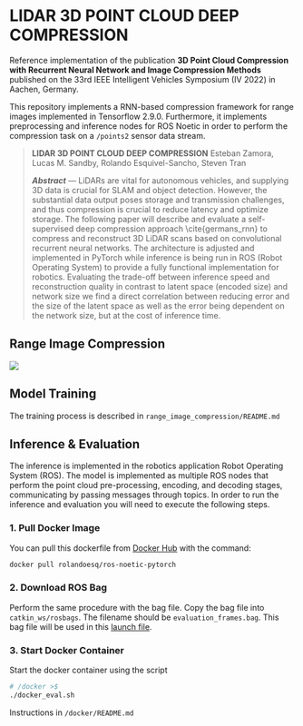 # LIDAR 3D POINT CLOUD DEEP COMPRESSION

Reference implementation of the publication __3D Point Cloud Compression with Recurrent Neural Network
and Image Compression Methods__ published on the 33rd IEEE Intelligent Vehicles Symposium (IV 2022)
in Aachen, Germany.

This repository implements a RNN-based compression framework for range images implemented in Tensorflow 2.9.0.
Furthermore, it implements preprocessing and inference nodes for ROS Noetic in order to perform the compression
task on a `/points2` sensor data stream.

> **LIDAR 3D POINT CLOUD DEEP COMPRESSION**
> Esteban Zamora, Lucas M. Sandby, Rolando Esquivel-Sancho, Steven Tran
> 
> _**Abstract**_ — 
> LiDARs are vital for autonomous vehicles, and supplying 3D data is crucial for SLAM and object detection. However, the substantial data output poses storage and transmission challenges, and thus compression is crucial to reduce latency and optimize storage. The following paper will describe and evaluate a self-supervised deep compression approach \cite{germans_rnn} to compress and reconstruct 3D LiDAR scans based on convolutional recurrent neural networks. The architecture is adjusted and implemented in PyTorch while inference is being run in ROS (Robot Operating System) to provide a fully functional implementation for robotics. Evaluating the trade-off between inference speed and reconstruction quality in contrast to latent space (encoded size) and network size we find a direct correlation between reducing error and the size of the latent space as well as the error being dependent on the network size, but at the cost of inference time.




## Range Image Compression


![](assets/training_reconstruction.png)


## Model Training

The training process is described in `range_image_compression/README.md`



## Inference & Evaluation
The inference is implemented in the robotics application Robot Operating System (ROS). The model is implemented as multiple ROS nodes that perform the point cloud pre-processing, encoding, and decoding stages, communicating by passing messages through topics. In order to run the inference and evaluation you will need to execute the following steps.


### 1. Pull Docker Image
You can pull this dockerfile from [Docker Hub](https://hub.docker.com/r/rolandoesq/ros-noetic-pytorch)
with the command:
```bash
docker pull rolandoesq/ros-noetic-pytorch
```

### 2. Download ROS Bag
Perform the same procedure with the bag file. Copy the bag file into `catkin_ws/rosbags`. The filename should be
`evaluation_frames.bag`. This bag file will be used in this [launch file](catkin_ws/src/pointcloud_to_rangeimage/launch/compression.launch).

### 3. Start Docker Container
Start the docker container using the script
```bash
# /docker >$
./docker_eval.sh
```
Instructions in `/docker/README.md`

